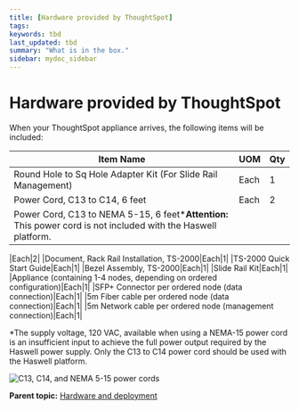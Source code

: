 ```yaml
---
title: [Hardware provided by ThoughtSpot]
tags: 
keywords: tbd
last_updated: tbd
summary: "What is in the box."
sidebar: mydoc_sidebar
---
```

# Hardware provided by ThoughtSpot

When your ThoughtSpot appliance arrives, the following items will be included:

|Item Name|UOM|Qty|
|---------|---|---|
|Round Hole to Sq Hole Adapter Kit \(For Slide Rail Management\)|Each|1|
|Power Cord, C13 to C14, 6 feet|Each|2|
|Power Cord, C13 to NEMA 5-15, 6 feet\***Attention:** This power cord is not included with the Haswell platform.

|Each|2|
|Document, Rack Rail Installation, TS-2000|Each|1|
|TS-2000 Quick Start Guide|Each|1|
|Bezel Assembly, TS-2000|Each|1|
|Slide Rail Kit|Each|1|
|Appliance \(containing 1-4 nodes, depending on ordered configuration\)|Each|1|
|SFP+ Connector per ordered node \(data connection\)|Each|1|
|5m Fiber cable per ordered node \(data connection\)|Each|1|
|5m Network cable per ordered node \(management connection\)|Each|1|

\*The supply voltage, 120 VAC, available when using a NEMA-15 power cord is an insufficient input to achieve the full power output required by the Haswell power supply. Only the C13 to C14 power cord should be used with the Haswell platform.

 ![](../images/C13_14_NEMA.png "C13, C14, and NEMA 5-15 power cords")

**Parent topic:** [Hardware and deployment](../../appliance/physical/hardware_and_deployment.html)
